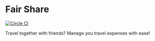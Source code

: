 # Fair Share

[![Circle CI](https://circleci.com/gh/ArtemPyanykh/fair-share/tree/master.svg?style=svg)](https://circleci.com/gh/ArtemPyanykh/fair-share/tree/master)

Travel together with friends? Manage you travel expenses with ease!
